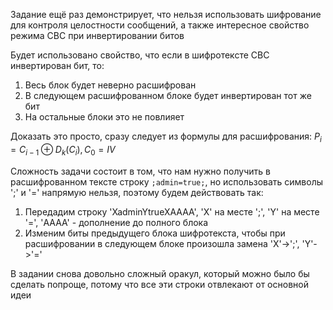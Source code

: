 Задание ещё раз демонстрирует, что нельзя использовать шифрование для контроля целостности сообщений, а также интересное свойство режима CBC при инвертировании битов




Будет использовано свойство, что если в шифротексте CBC инвертирован бит, то:
1. Весь блок будет неверно расшифрован
2. В следующем расшифрованном блоке будет инвертирован тот же бит
3. На остальные блоки это не повлияет

Доказать это просто, сразу следует из формулы для расшифрования: $P_i = C_{i - 1} \oplus D_k(C_i), C_0 = IV$  

Сложность задачи состоит в том, что нам нужно получить в расшифрованном тексте строку `;admin=true;`, но использовать символы ';' и '=' напрямую нельзя, поэтому будем действовать так:
1. Передадим строку 'XadminYtrueXAAAA', 'X' на месте ';', 'Y' на месте '=', 'AAAA' - дополнение до полного блока
2. Изменим биты предыдущего блока шифротекста, чтобы при расшифровании в следующем блоке произошла замена 'X'->';', 'Y'->'='



В задании снова довольно сложный оракул, который можно было бы сделать попроще, потому что все эти строки отвлекают от основной идеи

